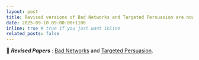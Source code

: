 ```yaml
---
layout: post
title: Revised versions of Bad Networks and Targeted Persuasion are now available!
date: 2025-09-10 09:00:00+1100
inline: true # true if you just want inline
related_posts: false
---
```


🔄 **_Revised Papers_** : [Bad Networks](/projects/bad_networks) and [Targeted Persuasion](/projects/targeted_persuasion).
